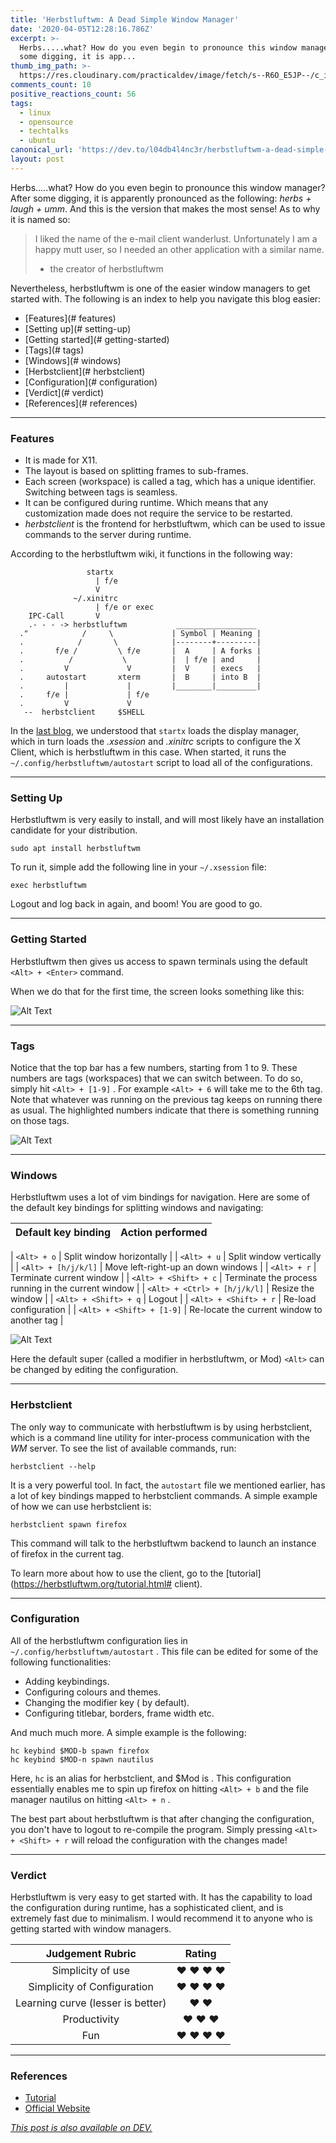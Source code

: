 ```yaml
---
title: 'Herbstluftwm: A Dead Simple Window Manager'
date: '2020-04-05T12:28:16.786Z'
excerpt: >-
  Herbs.....what? How do you even begin to pronounce this window manager? After
  some digging, it is app...
thumb_img_path: >-
  https://res.cloudinary.com/practicaldev/image/fetch/s--R6O_E5JP--/c_imagga_scale,f_auto,fl_progressive,h_420,q_auto,w_1000/https://dev-to-uploads.s3.amazonaws.com/i/ks36wotkultqmuyt7mw9.png
comments_count: 10
positive_reactions_count: 56
tags:
  - linux
  - opensource
  - techtalks
  - ubuntu
canonical_url: 'https://dev.to/l04db4l4nc3r/herbstluftwm-a-dead-simple-window-manager-48ao'
layout: post
---
```

Herbs.....what? How do you even begin to pronounce this window manager? After some digging, it is apparently pronounced as the following: *herbs + laugh + umm*. And this is the version that makes the most sense! As to why it is named so:

> I liked the name of the e-mail client wanderlust. Unfortunately I am a happy mutt user, so I needed an other application with a similar name.
> - the creator of herbstluftwm

Nevertheless, herbstluftwm is one of the easier window managers to get started with. The following is an index to help you navigate this blog easier:

* [Features](# features)
* [Setting up](# setting-up)
* [Getting started](# getting-started)
* [Tags](# tags)
* [Windows](# windows)
* [Herbstclient](# herbstclient)
* [Configuration](# configuration)
* [Verdict](# verdict)
* [References](# references)

---

### Features

* It is made for X11.
* The layout is based on splitting frames to sub-frames.
* Each screen (workspace) is called a tag, which has a unique identifier. Switching between tags is seamless.
* It can be configured during runtime. Which means that any customization made does not require the service to be restarted.
* *herbstclient* is the frontend for herbstluftwm, which can be used to issue commands to the server during runtime.

According to the herbstluftwm wiki, it functions in the following way:



```
                 startx
                   | f/e
                   V
              ~/.xinitrc
                   | f/e or exec
    IPC-Call       V
    .- - - -> herbstluftwm           __________________
  ."            /     \             | Symbol | Meaning |
  .            /       \            |--------+---------|
  .       f/e /         \ f/e       |  A     | A forks |
  .          /           \          |  | f/e | and     |
  .         V             V         |  V     | execs   |
  .     autostart       xterm       |  B     | into B  |
  .         |             |         |________|_________|
  .     f/e |             | f/e
  .         V             V
   --  herbstclient     $SHELL

```


In the [last blog](https://dev.to/l04db4l4nc3r/the-linux-desktop-deep-dive-1jh3), we understood that 
`startx`
 loads the display manager, which in turn loads the *.xsession* and *.xinitrc* scripts to configure the X Client, which is herbstluftwm in this case. When started, it runs the 
`~/.config/herbstluftwm/autostart`
 script to load all of the configurations.


---

### Setting Up

Herbstluftwm is very easily to install, and will most likely have an installation candidate for your distribution. 


```
sudo apt install herbstluftwm
```

To run it, simple add the following line in your 
`~/.xsession`
 file:


```
exec herbstluftwm
```


Logout and log back in again, and boom! You are good to go.

---

### Getting Started

Herbstluftwm then gives us access to spawn terminals using the default 
`<Alt> + <Enter>`
 command. 

When we do that for the first time, the screen looks something like this:

![Alt Text](https://dev-to-uploads.s3.amazonaws.com/i/4chlpdvnd9r5ifscdhid.png) 

---

### Tags

Notice that the top bar has a few numbers, starting from 1 to 9. These numbers are tags (workspaces) that we can switch between. To do so, simply hit 
`<Alt> + [1-9]`
. For example 
`<Alt> + 6`
 will take me to the 6th tag. Note that whatever was running on the previous tag keeps on running there as usual. The highlighted numbers indicate that there is something running on those tags.

![Alt Text](https://dev-to-uploads.s3.amazonaws.com/i/sa5cqrd0bwwnagu003xb.png)

---

### Windows

Herbstluftwm uses a lot of vim bindings for navigation. Here are some of the default key bindings for splitting windows and navigating:

| Default key binding | Action performed |
|:-------------------:|:----------------:|
| 
`<Alt> + o`
| Split window horizontally |
| 
`<Alt> + u`
| Split window vertically |
| 
`<Alt> + [h/j/k/l]`
| Move left-right-up an down windows |
| 
`<Alt> + r`
| Terminate current window |
| 
`<Alt> + <Shift> + c`
| Terminate the process running in the current window |
| 
`<Alt> + <Ctrl> + [h/j/k/l]`
| Resize the window |
| 
`<Alt> + <Shift> + q`
| Logout |
| 
`<Alt> + <Shift> + r`
| Re-load configuration |
| 
`<Alt> + <Shift> + [1-9]`
 | Re-locate the current window to another tag |


![Alt Text](https://dev-to-uploads.s3.amazonaws.com/i/2ub3uhra4xaxlrdiqcl9.png)

Here the default super (called a modifier in herbstluftwm, or Mod) 
`<Alt>`
 can be changed by editing the configuration.

---

### Herbstclient

The only way to communicate with herbstluftwm is by using herbstclient, which is a command line utility for inter-process communication with the *WM* server. To see the list of available commands, run:


```
herbstclient --help
```


It is a very powerful tool. In fact, the 
`autostart`
 file we mentioned earlier, has a lot of key bindings mapped to herbstclient commands. A simple example of how we can use herbstclient is:


```
herbstclient spawn firefox
```


This command will talk to the herbstluftwm backend to launch an instance of firefox in the current tag. 

To learn more about how to use the client, go to the [tutorial](https://herbstluftwm.org/tutorial.html# client).

---

### Configuration

All of the herbstluftwm configuration lies in 
`~/.config/herbstluftwm/autostart`
. This file can be edited for some of the following functionalities:

* Adding keybindings.
* Configuring colours and themes.
* Changing the modifier key (<Alt> by default).
* Configuring titlebar, borders, frame width etc.

And much much more. A simple example is the following:


```
hc keybind $MOD-b spawn firefox
hc keybind $MOD-n spawn nautilus
```

Here, 
`hc`
 is an alias for herbstclient, and $Mod is <Alt>. This configuration essentially enables me to spin up firefox on hitting 
`<Alt> + b`
 and the file manager nautilus on hitting 
`<Alt> + n`
.

The best part about herbstluftwm is that after changing the configuration, you don't have to logout to re-compile the program. Simply pressing 
`<Alt> + <Shift> + r`
 will reload the configuration with the changes made!

---

### Verdict

Herbstluftwm is very easy to get started with. It has the capability to load the configuration during runtime, has a sophisticated client, and is extremely fast due to minimalism. I would recommend it to anyone who is getting started with window managers.

| Judgement Rubric | Rating |
|:-----------------:|:------:|
| Simplicity of use | :heart: :heart: :heart: :heart: |
| Simplicity of Configuration | :heart: :heart: :heart: :heart: |
| Learning curve (lesser is better)| :heart: :heart: |
| Productivity | :heart: :heart: :heart: |
| Fun | :heart: :heart: :heart: :heart: |

---

### References

* [Tutorial](https://herbstluftwm.org/tutorial.html)
* [Official Website](https://herbstluftwm.org/)

*[This post is also available on DEV.](https://dev.to/l04db4l4nc3r/herbstluftwm-a-dead-simple-window-manager-48ao)*


<script>
const parent = document.getElementsByTagName('head')[0];
const script = document.createElement('script');
script.type = 'text/javascript';
script.src = 'https://cdnjs.cloudflare.com/ajax/libs/iframe-resizer/4.1.1/iframeResizer.min.js';
script.charset = 'utf-8';
script.onload = function() {
    window.iFrameResize({}, '.liquidTag');
};
parent.appendChild(script);
</script>    
